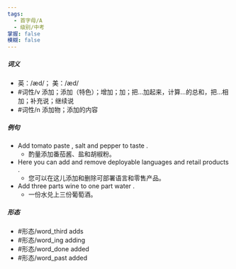 ```yaml
---
tags:
  - 首字母/A
  - 级别/中考
掌握: false
模糊: false
---
```

##### 词义
- 英：/æd/； 美：/æd/
- #词性/v  添加；添加（特色）；增加；加；把…加起来，计算…的总和，把…相加；补充说；继续说
- #词性/n  添加物；添加的内容
##### 例句
- Add tomato paste , salt and pepper to taste .
	- 酌量添加番茄酱、盐和胡椒粉。
- Here you can add and remove deployable languages and retail products .
	- 您可以在这儿添加和删除可部署语言和零售产品。
- Add three parts wine to one part water .
	- 一份水兑上三份葡萄酒。
##### 形态
- #形态/word_third adds
- #形态/word_ing adding
- #形态/word_done added
- #形态/word_past added

